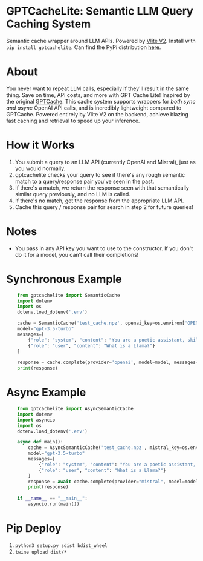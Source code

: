 # GPTCacheLite: Semantic LLM Query Caching System
Semantic cache wrapper around LLM APIs. Powered by [Vlite V2](https://github.com/raydelvecchio/vlite-v2). Install with `pip install gptcachelite`. Can find the PyPi distribution [here](https://pypi.org/project/gptcachelite/).

# About
You never want to repeat LLM calls, especially if they'll result in the same thing. Save on time, API costs, and more with GPT Cache Lite! Inspired by the
original [GPTCache](https://github.com/zilliztech/GPTCache). This cache system supports wrappers for *both sync and async* OpenAI API calls, and is incredibly
lightweight compared to GPTCache. Powered entirely by Vlite V2 on the backend, achieve blazing fast caching and retrieval to speed up your inference.

# How it Works
1. You submit a query to an LLM API (currently OpenAI and Mistral), just as you would normally.
2. gptcachelite checks your query to see if there's any rough semantic match to a query/response pair you've seen in the past.
3. If there's a match, we return the response seen with that semantically similar query previously, and no LLM is called.
4. If there's no match, get the response from the appropriate LLM API.
5. Cache this query / response pair for search in step 2 for future queries!

# Notes
* You pass in any API key you want to use to the constructor. If you don't do it for a model, you can't call their completions!

# Synchronous Example
```python
    from gptcachelite import SemanticCache
    import dotenv
    import os
    dotenv.load_dotenv('.env')

    cache = SemanticCache('test_cache.npz', openai_key=os.environ['OPENAI_API_KEY'])
    model="gpt-3.5-turbo"
    messages=[
        {"role": "system", "content": "You are a poetic assistant, skilled in explaining complex programming concepts with creative flair."},
        {"role": "user", "content": "What is a Llama?"}
    ]
    
    response = cache.complete(provider='openai', model=model, messages=messages)
    print(response)
```

# Async Example
```python
    from gptcachelite import AsyncSemanticCache
    import dotenv
    import asyncio
    import os
    dotenv.load_dotenv('.env')

    async def main():
        cache = AsyncSemanticCache('test_cache.npz', mistral_key=os.environ['MISTRAL_API_KEY'])
        model="gpt-3.5-turbo"
        messages=[
            {"role": "system", "content": "You are a poetic assistant, skilled in explaining complex programming concepts with creative flair."},
            {"role": "user", "content": "What is a Llama?"}
        ]
        response = await cache.complete(provider="mistral", model=model, messages=messages)
        print(response)
    
    if __name__ == "__main__":
        asyncio.run(main())
```

# Pip Deploy
1. `python3 setup.py sdist bdist_wheel`
2. `twine upload dist/*`
